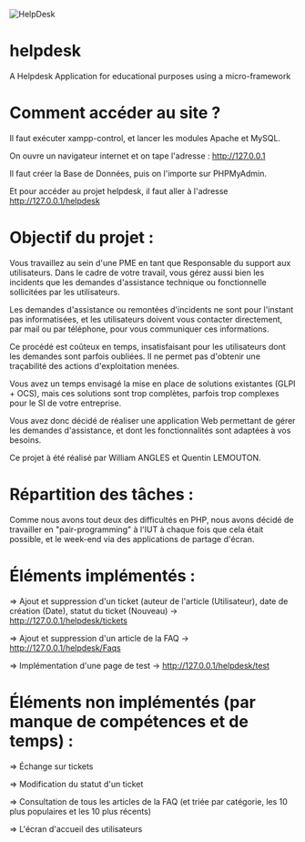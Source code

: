 ![HelpDesk](http://angular.kobject.net/git/phalconist/helpdesk.png "HelpDesk")
# helpdesk

A Helpdesk Application for educational purposes using a micro-framework

# Comment accéder au site ?

Il faut exécuter xampp-control, et lancer les modules Apache et MySQL. 

On ouvre un navigateur internet et on tape l'adresse : http://127.0.0.1 

Il faut créer la Base de Données, puis on l'importe sur PHPMyAdmin.

Et pour accéder au projet helpdesk, il faut aller à l'adresse  http://127.0.0.1/helpdesk


# Objectif du projet :

Vous travaillez au sein d'une PME en tant que Responsable du support aux utilisateurs. Dans le cadre de votre travail, vous gérez aussi bien les incidents que les demandes d'assistance technique ou fonctionnelle sollicitées par les utilisateurs. 

Les demandes d'assistance ou remontées d'incidents ne sont pour l'instant pas informatisées, et les utilisateurs doivent vous contacter directement, par mail ou par téléphone, pour vous communiquer ces informations. 

Ce procédé est coûteux en temps, insatisfaisant pour les utilisateurs dont les demandes sont parfois oubliées. Il ne permet pas d'obtenir une traçabilité des actions d'exploitation menées. 

Vous avez un temps envisagé la mise en place de solutions existantes (GLPI + OCS), mais ces solutions sont trop complètes, parfois trop complexes pour le SI de votre entreprise. 

Vous avez donc décidé de réaliser une application Web permettant de gérer les demandes d'assistance, et dont les fonctionnalités sont adaptées à vos besoins.


Ce projet à été réalisé par William ANGLES et Quentin LEMOUTON.

# Répartition des tâches :

Comme nous avons tout deux des difficultés en PHP, nous avons décidé de travailler en "pair-programming" à l'IUT à chaque fois que cela était possible, et le week-end via des applications de partage d'écran.


# Éléments implémentés :

=> Ajout et suppression d'un ticket (auteur de l'article (Utilisateur), date de création (Date), statut du ticket (Nouveau) -> http://127.0.0.1/helpdesk/tickets

=> Ajout et suppression d'un article de la FAQ -> http://127.0.0.1/helpdesk/Faqs

=> Implémentation d'une page de test  -> http://127.0.0.1/helpdesk/test 

# Éléments non implémentés (par manque de compétences et de temps) :

=> Échange sur tickets
 
=> Modification du statut d'un ticket 

=> Consultation de tous les articles de la FAQ (et triée par catégorie, les 10 plus populaires et les 10 plus récents)

=> L'écran d'accueil des utilisateurs